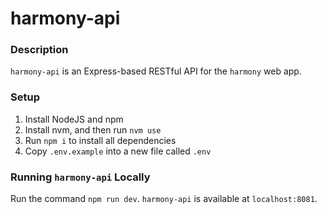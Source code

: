 # harmony-api

### Description

`harmony-api` is an Express-based RESTful API for the `harmony` web app.

### Setup

1. Install NodeJS and npm
2. Install nvm, and then run `nvm use`
3. Run `npm i` to install all dependencies
4. Copy `.env.example` into a new file called `.env`

### Running `harmony-api` Locally

Run the command `npm run dev`.
`harmony-api` is available at `localhost:8081`.
